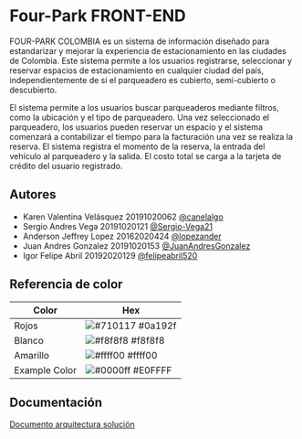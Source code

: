
# Four-Park FRONT-END

FOUR-PARK COLOMBIA es un sistema de información diseñado para estandarizar y mejorar la experiencia de estacionamiento en las ciudades de Colombia. Este sistema permite a los usuarios registrarse, seleccionar y reservar espacios de estacionamiento en cualquier ciudad del país, independientemente de si el parqueadero es cubierto, semi-cubierto o descubierto.

El sistema permite a los usuarios buscar parqueaderos mediante filtros, como la ubicación y el tipo de parqueadero. Una vez seleccionado el parqueadero, los usuarios pueden reservar un espacio y el sistema comenzará a contabilizar el tiempo para la facturación una vez se realiza la reserva. El sistema registra el momento de la reserva, la entrada del vehículo al parqueadero y la salida. El costo total se carga a la tarjeta de crédito del usuario registrado.


## Autores

- Karen Valentina Velásquez 20191020062 [@canelalgo](https://github.com/canelalgo)
- Sergio Andres Vega 20191020121 [@Sergio-Vega21](https://github.com/Sergio-Vega21)
- Anderson Jeffrey Lopez 20162020424 [@lopezander](https://github.com/lopezander)
- Juan Andres Gonzalez 20191020153 [@JuanAndresGonzalez](https://github.com/JuanAndresGonzalez)
- Igor Felipe Abril 20192020129 [@felipeabril520](https://github.com/felipeabril520)
## Referencia de color

| Color             | Hex                                                                |
| ----------------- | ------------------------------------------------------------------ |
| Rojos | ![#710117](https://via.placeholder.com/10/710117?text=+) #0a192f |
| Blanco | ![#f8f8f8](https://via.placeholder.com/10/f8f8f8?text=+) #f8f8f8 |
| Amarillo | ![#ffff00](https://via.placeholder.com/10/ffff00?text=+) #ffff00 |
| Example Color | ![#0000ff](https://via.placeholder.com/10/E0FFFF?text=+) #E0FFFF |


## Documentación

[Documento arquitectura solución](https://udistritaleduco-my.sharepoint.com/:w:/r/personal/juagonzalezg_udistrital_edu_co/_layouts/15/doc2.aspx?sourcedoc=%7B9E3A9F10-6E8C-46EE-A8C6-E4091D7E5F8C%7D&file=Documento%20de%20Disen%CC%83o%20y%20Arquitectura%20de%20la%20solucio%CC%81n.docx&action=default&mobileredirect=true&ct=1716218701626&wdOrigin=OFFICECOM-WEB.MAIN.UPLOAD&cid=76dbc4e0-8d17-488a-a274-5a977c65a923&wdPreviousSessionSrc=HarmonyWeb&wdPreviousSession=62c02b2c-af65-4d27-8d5e-dadcecac0e26)

